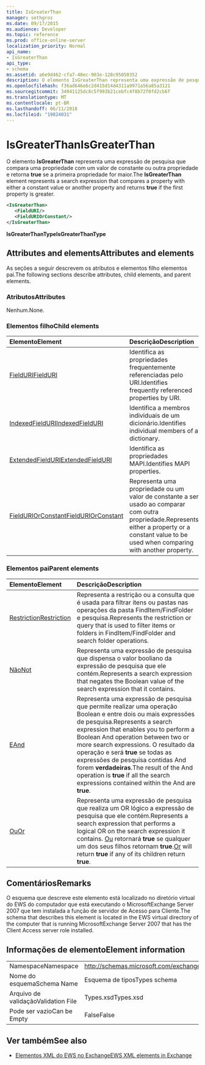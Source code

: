 ```yaml
---
title: IsGreaterThan
manager: sethgros
ms.date: 09/17/2015
ms.audience: Developer
ms.topic: reference
ms.prod: office-online-server
localization_priority: Normal
api_name:
- IsGreaterThan
api_type:
- schema
ms.assetid: a6e9d462-cfa7-40ec-903e-128c95050352
description: O elemento IsGreaterThan representa uma expressão de pesquisa que compara uma propriedade com a um valor de constante ou outra propriedade e retorna true se a primeira propriedade for maior.
ms.openlocfilehash: f36ad646e6c2d415d14d4311a9971a56a85a3121
ms.sourcegitcommit: 34041125dc8c5f993b21cebfc4f8b72f0fd2cb6f
ms.translationtype: MT
ms.contentlocale: pt-BR
ms.lasthandoff: 06/11/2018
ms.locfileid: "19824031"
---
```

# <a name="isgreaterthan"></a><span data-ttu-id="cb810-103">IsGreaterThan</span><span class="sxs-lookup"><span data-stu-id="cb810-103">IsGreaterThan</span></span>

<span data-ttu-id="cb810-104">O elemento **IsGreaterThan** representa uma expressão de pesquisa que compara uma propriedade com um valor de constante ou outra propriedade e retorna **true** se a primeira propriedade for maior.</span><span class="sxs-lookup"><span data-stu-id="cb810-104">The **IsGreaterThan** element represents a search expression that compares a property with either a constant value or another property and returns **true** if the first property is greater.</span></span> 
  
```xml
<IsGreaterThan>
   <FieldURI/>
   <FieldURIOrConstant/>
</IsGreaterThan>
```

 <span data-ttu-id="cb810-105">**IsGreaterThanType**</span><span class="sxs-lookup"><span data-stu-id="cb810-105">**IsGreaterThanType**</span></span>
## <a name="attributes-and-elements"></a><span data-ttu-id="cb810-106">Attributes and elements</span><span class="sxs-lookup"><span data-stu-id="cb810-106">Attributes and elements</span></span>

<span data-ttu-id="cb810-107">As seções a seguir descrevem os atributos e elementos filho elementos pai.</span><span class="sxs-lookup"><span data-stu-id="cb810-107">The following sections describe attributes, child elements, and parent elements.</span></span>
  
### <a name="attributes"></a><span data-ttu-id="cb810-108">Atributos</span><span class="sxs-lookup"><span data-stu-id="cb810-108">Attributes</span></span>

<span data-ttu-id="cb810-109">Nenhum.</span><span class="sxs-lookup"><span data-stu-id="cb810-109">None.</span></span>
  
### <a name="child-elements"></a><span data-ttu-id="cb810-110">Elementos filho</span><span class="sxs-lookup"><span data-stu-id="cb810-110">Child elements</span></span>

|<span data-ttu-id="cb810-111">**Elemento**</span><span class="sxs-lookup"><span data-stu-id="cb810-111">**Element**</span></span>|<span data-ttu-id="cb810-112">**Descrição**</span><span class="sxs-lookup"><span data-stu-id="cb810-112">**Description**</span></span>|
|:-----|:-----|
|[<span data-ttu-id="cb810-113">FieldURI</span><span class="sxs-lookup"><span data-stu-id="cb810-113">FieldURI</span></span>](fielduri.md) <br/> |<span data-ttu-id="cb810-114">Identifica as propriedades frequentemente referenciadas pelo URI.</span><span class="sxs-lookup"><span data-stu-id="cb810-114">Identifies frequently referenced properties by URI.</span></span>  <br/> |
|[<span data-ttu-id="cb810-115">IndexedFieldURI</span><span class="sxs-lookup"><span data-stu-id="cb810-115">IndexedFieldURI</span></span>](indexedfielduri.md) <br/> |<span data-ttu-id="cb810-116">Identifica a membros individuais de um dicionário.</span><span class="sxs-lookup"><span data-stu-id="cb810-116">Identifies individual members of a dictionary.</span></span>  <br/> |
|[<span data-ttu-id="cb810-117">ExtendedFieldURI</span><span class="sxs-lookup"><span data-stu-id="cb810-117">ExtendedFieldURI</span></span>](extendedfielduri.md) <br/> |<span data-ttu-id="cb810-118">Identifica as propriedades MAPI.</span><span class="sxs-lookup"><span data-stu-id="cb810-118">Identifies MAPI properties.</span></span>  <br/> |
|[<span data-ttu-id="cb810-119">FieldURIOrConstant</span><span class="sxs-lookup"><span data-stu-id="cb810-119">FieldURIOrConstant</span></span>](fielduriorconstant.md) <br/> |<span data-ttu-id="cb810-120">Representa uma propriedade ou um valor de constante a ser usado ao comparar com outra propriedade.</span><span class="sxs-lookup"><span data-stu-id="cb810-120">Represents either a property or a constant value to be used when comparing with another property.</span></span>  <br/> |
   
### <a name="parent-elements"></a><span data-ttu-id="cb810-121">Elementos pai</span><span class="sxs-lookup"><span data-stu-id="cb810-121">Parent elements</span></span>

|<span data-ttu-id="cb810-122">**Elemento**</span><span class="sxs-lookup"><span data-stu-id="cb810-122">**Element**</span></span>|<span data-ttu-id="cb810-123">**Descrição**</span><span class="sxs-lookup"><span data-stu-id="cb810-123">**Description**</span></span>|
|:-----|:-----|
|[<span data-ttu-id="cb810-124">Restriction</span><span class="sxs-lookup"><span data-stu-id="cb810-124">Restriction</span></span>](restriction.md) <br/> |<span data-ttu-id="cb810-125">Representa a restrição ou a consulta que é usada para filtrar itens ou pastas nas operações da pasta FindItem/FindFolder e pesquisa.</span><span class="sxs-lookup"><span data-stu-id="cb810-125">Represents the restriction or query that is used to filter items or folders in FindItem/FindFolder and search folder operations.</span></span>  <br/> |
|[<span data-ttu-id="cb810-126">Não</span><span class="sxs-lookup"><span data-stu-id="cb810-126">Not</span></span>](not.md) <br/> |<span data-ttu-id="cb810-127">Representa uma expressão de pesquisa que dispensa o valor booliano da expressão de pesquisa que ele contém.</span><span class="sxs-lookup"><span data-stu-id="cb810-127">Represents a search expression that negates the Boolean value of the search expression that it contains.</span></span>  <br/> |
|[<span data-ttu-id="cb810-128">E</span><span class="sxs-lookup"><span data-stu-id="cb810-128">And</span></span>](and.md) <br/> |<span data-ttu-id="cb810-129">Representa uma expressão de pesquisa que permite realizar uma operação Boolean e entre dois ou mais expressões de pesquisa.</span><span class="sxs-lookup"><span data-stu-id="cb810-129">Represents a search expression that enables you to perform a Boolean And operation between two or more search expressions.</span></span> <span data-ttu-id="cb810-130">O resultado da operação e será **true** se todas as expressões de pesquisa contidas And forem **verdadeiras**.</span><span class="sxs-lookup"><span data-stu-id="cb810-130">The result of the And operation is **true** if all the search expressions contained within the And are **true**.</span></span>  <br/> |
|[<span data-ttu-id="cb810-131">Ou</span><span class="sxs-lookup"><span data-stu-id="cb810-131">Or</span></span>](or.md) <br/> |<span data-ttu-id="cb810-132">Representa uma expressão de pesquisa que realiza um OR lógico a expressão de pesquisa que ele contém.</span><span class="sxs-lookup"><span data-stu-id="cb810-132">Represents a search expression that performs a logical OR on the search expression it contains.</span></span> <span data-ttu-id="cb810-133">[Ou](or.md) retornará **true** se qualquer um dos seus filhos retornam **true**.</span><span class="sxs-lookup"><span data-stu-id="cb810-133">[Or](or.md) will return **true** if any of its children return **true**.</span></span>  <br/> |
   
## <a name="remarks"></a><span data-ttu-id="cb810-134">Comentários</span><span class="sxs-lookup"><span data-stu-id="cb810-134">Remarks</span></span>

<span data-ttu-id="cb810-135">O esquema que descreve este elemento está localizado no diretório virtual do EWS do computador que está executando o MicrosoftExchange Server 2007 que tem instalada a função de servidor de Acesso para Cliente.</span><span class="sxs-lookup"><span data-stu-id="cb810-135">The schema that describes this element is located in the EWS virtual directory of the computer that is running MicrosoftExchange Server 2007 that has the Client Access server role installed.</span></span>
  
## <a name="element-information"></a><span data-ttu-id="cb810-136">Informações de elemento</span><span class="sxs-lookup"><span data-stu-id="cb810-136">Element information</span></span>

|||
|:-----|:-----|
|<span data-ttu-id="cb810-137">Namespace</span><span class="sxs-lookup"><span data-stu-id="cb810-137">Namespace</span></span>  <br/> |http://schemas.microsoft.com/exchange/services/2006/types  <br/> |
|<span data-ttu-id="cb810-138">Nome do esquema</span><span class="sxs-lookup"><span data-stu-id="cb810-138">Schema Name</span></span>  <br/> |<span data-ttu-id="cb810-139">Esquema de tipos</span><span class="sxs-lookup"><span data-stu-id="cb810-139">Types schema</span></span>  <br/> |
|<span data-ttu-id="cb810-140">Arquivo de validação</span><span class="sxs-lookup"><span data-stu-id="cb810-140">Validation File</span></span>  <br/> |<span data-ttu-id="cb810-141">Types.xsd</span><span class="sxs-lookup"><span data-stu-id="cb810-141">Types.xsd</span></span>  <br/> |
|<span data-ttu-id="cb810-142">Pode ser vazio</span><span class="sxs-lookup"><span data-stu-id="cb810-142">Can be Empty</span></span>  <br/> |<span data-ttu-id="cb810-143">False</span><span class="sxs-lookup"><span data-stu-id="cb810-143">False</span></span>  <br/> |
   
## <a name="see-also"></a><span data-ttu-id="cb810-144">Ver também</span><span class="sxs-lookup"><span data-stu-id="cb810-144">See also</span></span>



- [<span data-ttu-id="cb810-145">Elementos XML do EWS no Exchange</span><span class="sxs-lookup"><span data-stu-id="cb810-145">EWS XML elements in Exchange</span></span>](ews-xml-elements-in-exchange.md)

